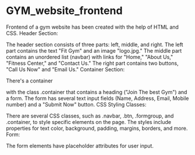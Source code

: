 # GYM_website_frontend
Frontend of a gym website has been created with the help of HTML and CSS.
Header Section:

The header section consists of three parts: left, middle, and right.
The left part contains the text "Fit Gym" and an image "logo.jpg."
The middle part contains an unordered list (navbar) with links for "Home," "About Us," "Fitness Center," and "Contact Us."
The right part contains two buttons, "Call Us Now" and "Email Us."
Container Section:

There's a container <div> with the class .container that contains a heading ("Join The best Gym") and a form.
The form has several text input fields (Name, Address, Email, Mobile number) and a "Submit Now" button.
CSS Styling Classes:

There are several CSS classes, such as .navbar, .btn, .formgroup, and .container, to style specific elements on the page.
The styles include properties for text color, background, padding, margins, borders, and more.
Form:

The form elements have placeholder attributes for user input.
